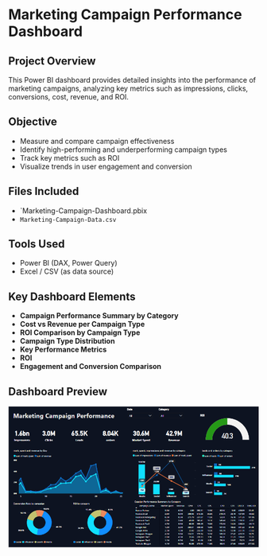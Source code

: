 # Marketing Campaign Performance Dashboard

##  Project Overview
This Power BI dashboard provides detailed insights into the performance of marketing campaigns, analyzing key metrics such as impressions, clicks, conversions, cost, revenue, and ROI.

## Objective
- Measure and compare campaign effectiveness
- Identify high-performing and underperforming campaign types
- Track key metrics such as ROI 
- Visualize trends in user engagement and conversion

## Files Included
- `Marketing-Campaign-Dashboard.pbix
- `Marketing-Campaign-Data.csv`

## Tools Used
- Power BI (DAX, Power Query)
- Excel / CSV (as data source)

## Key Dashboard Elements
- **Campaign Performance Summary by Category**
- **Cost vs Revenue per Campaign Type**
- **ROI Comparison by Campaign Type**
- **Campaign Type Distribution**
- **Key Performance Metrics**
- **ROI**
- **Engagement and Conversion Comparison**

## Dashboard Preview
![Dashboard Overview](screenshot_marketing_dashboard.png)
